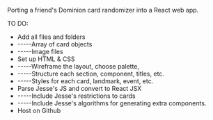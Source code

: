 Porting a friend's Dominion card randomizer into a React web app.

TO DO:

- Add all files and folders
- -----Array of card objects
- -----Image files
- Set up HTML & CSS
- -----Wireframe the layout, choose palette,
- -----Structure each section, component, titles, etc.
- -----Styles for each card, landmark, event, etc.
- Parse Jesse's JS and convert to React JSX
- -----Include Jesse's restrictions to cards
- -----Include Jesse's algorithms for generating extra components.
- Host on Github
